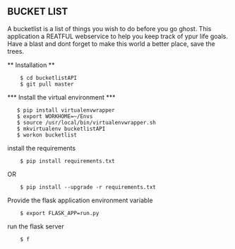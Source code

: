 ## BUCKET LIST ## 
A bucketlist is a list of things you wish to do before you go ghost. This application a REATFUL webservice to help you keep track of ypur life goals. Have a blast and dont forget to make this world a better place, save the trees.

** Installation **
```	$ git clone https://github.com/devGenie/bucketlistAPI.git
	$ cd bucketlistAPI
	$ git pull master
```
*** Install the virtual environment ***
```$ pip install virtualenv
   $ pip install virtualenvwrapper
   $ export WORKHOME=~/Envs
   $ source /usr/local/bin/virtualenvwrapper.sh
   $ mkvirtualenv bucketlistAPI
   $ workon bucketlist
```

install the requirements

```
	$ pip install requirements.txt
```

OR

```
	$ pip install --upgrade -r requirements.txt
```

Provide the flask application environment variable

```
	$ export FLASK_APP=run.py
```

run the flask server

```
	$ f